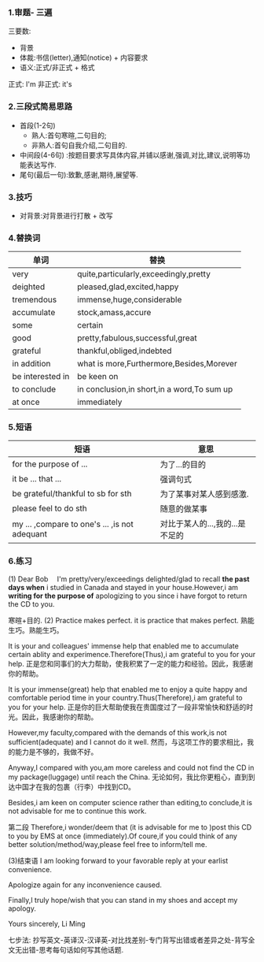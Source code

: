 ### 1.审题- 三遍
三要数:
* 背景
* 体裁:书信(letter),通知(notice) + 内容要求
* 语义:正式/非正式 + 格式

正式: I'm 非正式: it's

### 2.三段式简易思路
* 首段(1-2句)
  * 熟人:首句寒暄,二句目的;
  * 非熟人:首句自我介绍,二句目的.
* 中间段(4-6句) :按题目要求写具体内容,并铺以感谢,强调,对比,建议,说明等功能表达写作.
* 尾句(最后一句):致歉,感谢,期待,展望等.

### 3.技巧
* 对背景:对背景进行打散 + 改写


### 4.替换词

|单词|替换|
|---|---|
|very|quite,particularly,exceedingly,pretty|
|deighted|pleased,glad,excited,happy|
|tremendous|immense,huge,considerable|
|accumulate|stock,amass,accure|
|some|certain|
|good|pretty,fabulous,successful,great|
|grateful|thankful,obliged,indebted|
|in addition|what is more,Furthermore,Besides,Morever|
|be interested in|be keen on|
|to conclude|in conclusion,in short,in a word,To sum up|
|at once|immediately|


### 5.短语
|短语|意思|
|---|---|
|for the purpose of ... | 为了...的目的|
|it be ... that ... |强调句式|
|be grateful/thankful to sb for sth|为了某事对某人感到感激.|
|please feel to do sth|随意的做某事|
|my ... ,compare to one's ... ,is not adequant |对比于某人的...,我的...是不足的|

### 6.练习
(1)
Dear Bob
&emsp;I'm pretty/very/exceedings delighted/glad to recall **the past days when** i studied in Canada and stayed in your house.However,i am **writing for the purpose of** apologizing to you since i have forgot to return the CD to you.


寒暄+目的.
(2)
Practice makes perfect. it is practice that makes perfect.
熟能生巧。熟能生巧。


It is your and colleagues' immense help that enabled me to accumulate certain ablity and experimence.Therefore(Thus),i am grateful to you for your help.
正是您和同事们的大力帮助，使我积累了一定的能力和经验。因此，我感谢你的帮助。


It is your immense(great) help that enabled me to enjoy a quite happy and  comfortable period time in your country.Thus(Therefore),i am grateful to you for your help.
正是你的巨大帮助使我在贵国度过了一段非常愉快和舒适的时光。因此，我感谢你的帮助。


However,my faculty,compared with the demands of this work,is not sufficient(adequate) and I cannot do it well.
然而，与这项工作的要求相比，我的能力是不够的，我做不好。

Anyway,I compared with you,am more careless and  could not find the CD in my package(luggage) until reach the China.
无论如何，我比你更粗心，直到到达中国才在我的包裹（行李）中找到CD。


Besides,i am keen on computer science rather than editing,to conclude,it is not advisable for me to continue this work.


第二段
Therefore,i wonder/deem that (it is advisable for me to )post this CD to you by EMS at once (immediately).Of coure,if you could think of any better solution/method/way,please feel free to inform/tell me.




(3)结束语
I am looking forward to your favorable reply at your earlist convenience.


Apologize again for any inconvenience caused.


Finally,I truly hope/wish that you can stand in my shoes and accept my apology.


Yours sincerely,
Li Ming





七步法:
抄写英文-英译汉-汉译英-对比找差别-专门背写出错或者差异之处-背写全文无出错-思考每句话如何写其他话题.